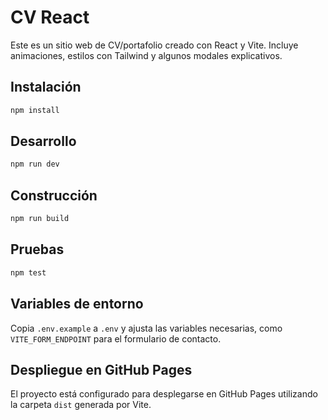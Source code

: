 # CV React

Este es un sitio web de CV/portafolio creado con React y Vite. Incluye animaciones, estilos con Tailwind y algunos modales explicativos.

## Instalación

```bash
npm install
```

## Desarrollo

```bash
npm run dev
```

## Construcción

```bash
npm run build
```

## Pruebas

```bash
npm test
```

## Variables de entorno

Copia `.env.example` a `.env` y ajusta las variables necesarias, como `VITE_FORM_ENDPOINT` para el formulario de contacto.

## Despliegue en GitHub Pages

El proyecto está configurado para desplegarse en GitHub Pages utilizando la carpeta `dist` generada por Vite.
